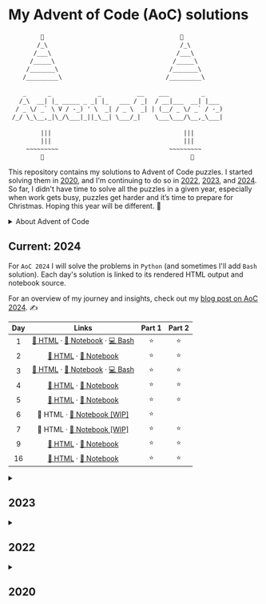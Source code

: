 # My Advent of Code (AoC) solutions

```
         🎄                                      🎄
        /_\                                     /_\
       /___\                                   /___\
      /_____\                                 /_____\
     /_______\                               /_______\
    /_________\                             /_________\

    _      _             _          __    ___         _      
   /_\  __| |_ _____ _ _| |_   ___ / _|  / __|___  __| |___  
  / _ \/ _` \ V / -_) ' \  _| / _ \  _| | (__/ _ \/ _` / -_) 
 /_/ \_\__,_|\_/\___|_||_\__| \___/_|    \___\___/\__,_\___| 

         |||                                     |||
         |||                                     |||
     ~~~~~~~~~                               ~~~~~~~~~
         🎁                                         🎁

```

This repository contains my solutions to Advent of Code puzzles. I started solving them in [2020](#2020), and I'm continuing to do so in [2022](#2022), [2023](#2023), and [2024](#current-2024). So far, I didn't have time to solve all the puzzles in a given year, especially when work gets busy, puzzles get harder and it’s time to prepare for Christmas. Hoping this year will be different. 🤞

<details>
<summary> About Advent of Code </summary>

## About AoC

From the [subreddit Wiki](https://www.reddit.com/r/adventofcode/wiki/index):

> Advent of Code is a series of small programming puzzles for a variety of skill levels. They are self-contained and are just as appropriate for an expert who wants to stay sharp as they are for a beginner who is just learning to code. Each puzzle calls upon different skills and has two parts that build on a theme.

You can access the problems here: [adventofcode.com](https://adventofcode.com/). It will show you the most recent problems. If you want to access other year just type [adventofcode.com/2019](https://adventofcode.com/2019) for the year 2019.
</details>

## Current: 2024

For `AoC 2024` I will solve the problems in `Python` (and sometimes I'll add `Bash` solution). Each day's solution is linked to its rendered HTML output and notebook source.

For an overview of my journey and insights, check out my [blog post on AoC 2024](https://kasia.codes/posts/aoc24/). ✍️

| Day | Links                                                                                     |Part 1|Part 2|
|:--:|:------------------------------------------------------------------------------------------:|:----:|:----:|
|1 | [📄 HTML](http://kasia.codes/resources/aoc/2024/day_01) · [📓 Notebook](2024/day_01/notebook.ipynb) · [💻 Bash](2024/day_01/solution.sh)  |  ⭐  |  ⭐  |
|2 | [📄 HTML](http://kasia.codes/resources/aoc/2024/day_02) · [📓 Notebook](2024/day_02/notebook.ipynb)   |  ⭐  |  ⭐  |
|3 | [📄 HTML](http://kasia.codes/resources/aoc/2024/day_03) · [📓 Notebook](2024/day_03/notebook.ipynb) · [💻 Bash](2024/day_01/solution.sh)  |  ⭐  |  ⭐  |
|4 | [📄 HTML](http://kasia.codes/resources/aoc/2024/day_04) · [📓 Notebook](2024/day_04/notebook.ipynb)   |  ⭐  |  ⭐  |
|5 | [📄 HTML](http://kasia.codes/resources/aoc/2024/day_05) · [📓 Notebook](2024/day_05/notebook.ipynb)   |  ⭐  |  ⭐  |
|6 | 📄 HTML · [📓 Notebook [WIP]](2024/day_06/notebook.ipynb)   |  ⭐  |     |
|7 | 📄 HTML · [📓 Notebook [WIP]](2024/day_07/notebook.ipynb)   |  ⭐  |  ⭐  |
|9 | [📄 HTML](http://kasia.codes/resources/aoc/2024/day_09) · [📓 Notebook](2024/day_09/notebook.ipynb)   |  ⭐  |  ⭐  |
|16| [📄 HTML](http://kasia.codes/resources/aoc/2024/day_16) · [📓 Notebook](2024/day_16/notebook.ipynb)   |  ⭐  |  ⭐  |

<details>
<summary> <h2 id="2023"> 2023 </h2> </summary>

For `AoC 2023` I am solving them in Python, in Jupyter notebooks (run in VS Code). I don't keep the inputs, as per the request of the creator of Advent of Code. I have GitHub Copilot running in VS Code, but only use it for autocompletion, the ideas for solutions and their implementation is mine. I also use GitHub Copilot for doc strings and minor improvements after I solve the tasks.

| Day | Part 1 | Part 2 |  | Day | Part 1 | Part 2 |  
| :-: | :----: | :----: | :-: | :-: | :----: | :----: |  
| [1](2023/Day01.ipynb) | ⭐ | ⭐ | | [8](2023/Day08.ipynb) | ⭐ | ⭐ |
| [2](2023/Day02.ipynb) | ⭐ | ⭐ | | [9](2023/Day09.ipynb) | ⭐ | ⭐ |
| [3](2023/Day03.ipynb) | ⭐ | ⭐ | | 10 | | |  
| [4](2023/Day04.ipynb) | ⭐ | ⭐ | | 11 | | |  
| [5](2023/Day05.ipynb) | ⭐ |    | | 12 | | |  
| [6](2023/Day06.ipynb) | ⭐ | ⭐ | | 13 | | |  
| [7](2023/Day07.ipynb) | ⭐ | ⭐ | | 14 | | |  

</details>

<details>
<summary> <h2 id="2022"> 2022 </h2> </summary>

For `AoC 2022` I decided to solve the problems by writing up my solutions in Quarto Publication (so far using `Python`). You can look up the answers in the online version of the notebook [here](https://kzkedzierska.quarto.pub/advent-of-code-2022/).

[![Quarto Publication with my solutions, taken on 7/12](quarto_2022.png)](https://kzkedzierska.quarto.pub/advent-of-code-2022/)

[![Quarto Publish](https://github.com/kzkedzierska/aoc/actions/workflows/publish.yml/badge.svg)](https://github.com/kzkedzierska/aoc/actions/workflows/publish.yml)

</details>

<details>
<summary> <h2 id="2020"> 2020 </h2> </summary>

In 2020, I solved `AOC 2020` challenges using `R` with solutions organised and split into subdirectories, you can check them out [here](/2020).

</details>
